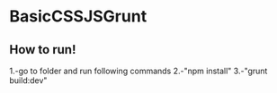 # BasicCSSJSGrunt
## How to run!
1.-go to folder and run following commands
2.-"npm install"
3.-"grunt build:dev"
